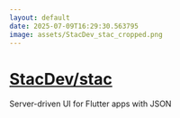 ```yaml
---
layout: default
date: 2025-07-09T16:29:30.563795
image: assets/StacDev_stac_cropped.png
---
```


# [StacDev/stac](https://github.com/StacDev/stac)

Server-driven UI for Flutter apps with JSON

